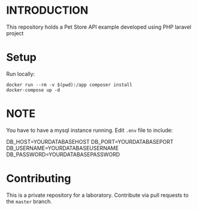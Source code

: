 # INTRODUCTION
This repository holds a Pet Store API example developed using PHP laravel project

# Setup
Run locally:

```
docker run --rm -v $(pwd):/app composer install
docker-compose up -d
```

# NOTE
You have to have a mysql instance running. Edit `.env` file to include:

DB_HOST=YOURDATABASEHOST
DB_PORT=YOURDATABASEPORT
DB_USERNAME=YOURDATABASEUSERNAME
DB_PASSWORD=YOURDATABASEPASSWORD


# Contributing
This is a private repository for a laboratory. Contribute via pull requests to the `master` branch.

